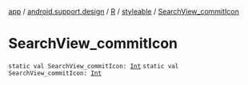 [app](../../../index.md) / [android.support.design](../../index.md) / [R](../index.md) / [styleable](index.md) / [SearchView_commitIcon](./-search-view_commit-icon.md)

# SearchView_commitIcon

`static val SearchView_commitIcon: `[`Int`](https://kotlinlang.org/api/latest/jvm/stdlib/kotlin/-int/index.html)
`static val SearchView_commitIcon: `[`Int`](https://kotlinlang.org/api/latest/jvm/stdlib/kotlin/-int/index.html)